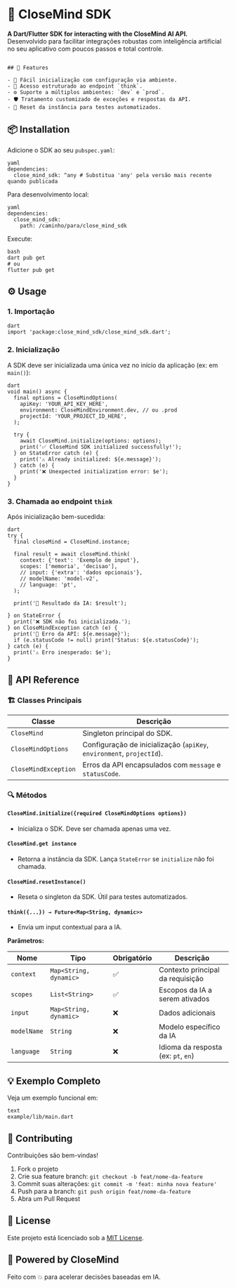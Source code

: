 # 🧠 CloseMind SDK

**A Dart/Flutter SDK for interacting with the CloseMind AI API.**  
Desenvolvido para facilitar integrações robustas com inteligência artificial no seu aplicativo com poucos passos e total controle.

```

## 🚀 Features

- 🔑 Fácil inicialização com configuração via ambiente.
- 🤖 Acesso estruturado ao endpoint `think`.
- ⚙️ Suporte a múltiplos ambientes: `dev` e `prod`.
- 🛡️ Tratamento customizado de exceções e respostas da API.
- 🧪 Reset da instância para testes automatizados.

```

## 📦 Installation

Adicione o SDK ao seu `pubspec.yaml`:

```
yaml
dependencies:
  close_mind_sdk: ^any # Substitua 'any' pela versão mais recente quando publicada
```

Para desenvolvimento local:

```
yaml
dependencies:
  close_mind_sdk:
    path: /caminho/para/close_mind_sdk
```

Execute:

```
bash
dart pub get
# ou
flutter pub get
```


## ⚙️ Usage

### 1. Importação

```
dart
import 'package:close_mind_sdk/close_mind_sdk.dart';
```


### 2. Inicialização

A SDK deve ser inicializada uma única vez no início da aplicação (ex: em `main()`):

```
dart
void main() async {
  final options = CloseMindOptions(
    apiKey: 'YOUR_API_KEY_HERE',
    environment: CloseMindEnvironment.dev, // ou .prod
    projectId: 'YOUR_PROJECT_ID_HERE',
  );

  try {
    await CloseMind.initialize(options: options);
    print('✅ CloseMind SDK initialized successfully!');
  } on StateError catch (e) {
    print('⚠️ Already initialized: ${e.message}');
  } catch (e) {
    print('❌ Unexpected initialization error: $e');
  }
}
```


### 3. Chamada ao endpoint `think`

Após inicialização bem-sucedida:

```
dart
try {
  final closeMind = CloseMind.instance;

  final result = await closeMind.think(
    context: {'text': 'Exemplo de input'},
    scopes: ['memoria', 'decisao'],
    // input: {'extra': 'dados opcionais'},
    // modelName: 'model-v2',
    // language: 'pt',
  );

  print('🧠 Resultado da IA: $result');

} on StateError {
  print('❌ SDK não foi inicializada.');
} on CloseMindException catch (e) {
  print('🚨 Erro da API: ${e.message}');
  if (e.statusCode != null) print('Status: ${e.statusCode}');
} catch (e) {
  print('⚠️ Erro inesperado: $e');
}
```


## 📘 API Reference

### 🏗️ Classes Principais

| Classe              | Descrição                                                                 |
|---------------------|---------------------------------------------------------------------------|
| `CloseMind`         | Singleton principal do SDK.                                               |
| `CloseMindOptions`  | Configuração de inicialização (`apiKey`, `environment`, `projectId`).     |
| `CloseMindException`| Erros da API encapsulados com `message` e `statusCode`.                   |



### 🔍 Métodos

#### `CloseMind.initialize({required CloseMindOptions options})`
- Inicializa o SDK. Deve ser chamada apenas uma vez.

#### `CloseMind.get instance`
- Retorna a instância da SDK. Lança `StateError` se `initialize` não foi chamada.

#### `CloseMind.resetInstance()`
- Reseta o singleton da SDK. Útil para testes automatizados.

#### `think({...}) → Future<Map<String, dynamic>>`
- Envia um input contextual para a IA.

**Parâmetros:**

| Nome         | Tipo                   | Obrigatório | Descrição                                           |
|--------------|------------------------|-------------|-----------------------------------------------------|
| `context`    | `Map<String, dynamic>` | ✅          | Contexto principal da requisição                    |
| `scopes`     | `List<String>`         | ✅          | Escopos da IA a serem ativados                      |
| `input`      | `Map<String, dynamic>` | ❌          | Dados adicionais                                   |
| `modelName`  | `String`               | ❌          | Modelo específico da IA                             |
| `language`   | `String`               | ❌          | Idioma da resposta (ex: `pt`, `en`)                 |


## 💡 Exemplo Completo

Veja um exemplo funcional em:

```
text
example/lib/main.dart
```


## 🤝 Contributing

Contribuições são bem-vindas!

1. Fork o projeto
2. Crie sua feature branch: `git checkout -b feat/nome-da-feature`
3. Commit suas alterações: `git commit -m 'feat: minha nova feature'`
4. Push para a branch: `git push origin feat/nome-da-feature`
5. Abra um Pull Request


## 📄 License

Este projeto está licenciado sob a [MIT License](LICENSE).


## 🧠 Powered by CloseMind

Feito com 💥 para acelerar decisões baseadas em IA.
